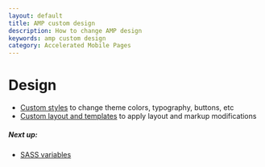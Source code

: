 ```yaml
---
layout: default
title: AMP custom design
description: How to change AMP design
keywords: amp custom design
category: Accelerated Mobile Pages
---
```


# Design

 -  [Custom styles](custom-styles/) to change theme colors, typography, buttons, etc
 -  [Custom layout and templates](custom-layout-templates/) to apply layout and markup modifications

##### Next up:

 -  [SASS variables](sass-variables/)
